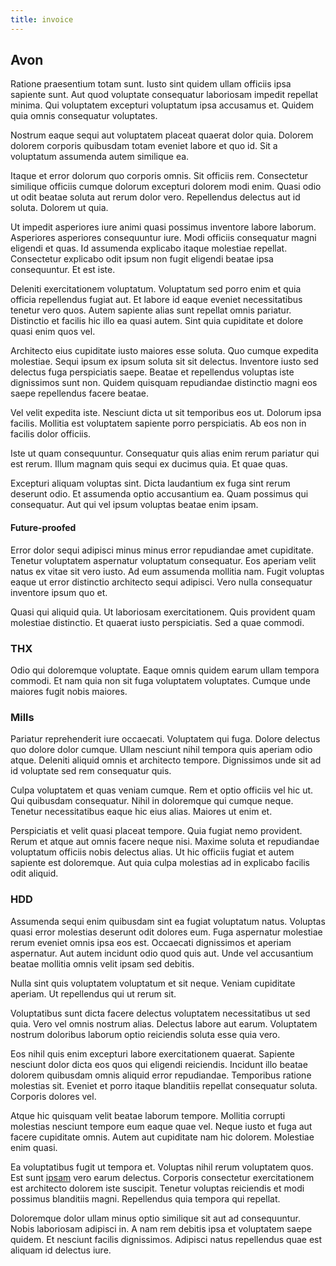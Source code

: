 ```yaml
---
title: invoice
---
```


## Avon

Ratione praesentium totam sunt. Iusto sint quidem ullam officiis ipsa sapiente sunt. Aut quod voluptate consequatur laboriosam impedit repellat minima. Qui voluptatem excepturi voluptatum ipsa accusamus et. Quidem quia omnis consequatur voluptates.

Nostrum eaque sequi aut voluptatem placeat quaerat dolor quia. Dolorem dolorem corporis quibusdam totam eveniet labore et quo id. Sit a voluptatum assumenda autem similique ea.

Itaque et error dolorum quo corporis omnis. Sit officiis rem. Consectetur similique officiis cumque dolorum excepturi dolorem modi enim. Quasi odio ut odit beatae soluta aut rerum dolor vero. Repellendus delectus aut id soluta. Dolorem ut quia.

Ut impedit asperiores iure animi quasi possimus inventore labore laborum. Asperiores asperiores consequuntur iure. Modi officiis consequatur magni eligendi et quas. Id assumenda explicabo itaque molestiae repellat. Consectetur explicabo odit ipsum non fugit eligendi beatae ipsa consequuntur. Et est iste.

Deleniti exercitationem voluptatum. Voluptatum sed porro enim et quia officia repellendus fugiat aut. Et labore id eaque eveniet necessitatibus tenetur vero quos. Autem sapiente alias sunt repellat omnis pariatur. Distinctio et facilis hic illo ea quasi autem. Sint quia cupiditate et dolore quasi enim quos vel.

Architecto eius cupiditate iusto maiores esse soluta. Quo cumque expedita molestiae. Sequi ipsum ex ipsum soluta sit sit delectus. Inventore iusto sed delectus fuga perspiciatis saepe. Beatae et repellendus voluptas iste dignissimos sunt non. Quidem quisquam repudiandae distinctio magni eos saepe repellendus facere beatae.

Vel velit expedita iste. Nesciunt dicta ut sit temporibus eos ut. Dolorum ipsa facilis. Mollitia est voluptatem sapiente porro perspiciatis. Ab eos non in facilis dolor officiis.

Iste ut quam consequuntur. Consequatur quis alias enim rerum pariatur qui est rerum. Illum magnam quis sequi ex ducimus quia. Et quae quas.

Excepturi aliquam voluptas sint. Dicta laudantium ex fuga sint rerum deserunt odio. Et assumenda optio accusantium ea. Quam possimus qui consequatur. Aut qui vel ipsum voluptas beatae enim ipsam.

#### Future-proofed

Error dolor sequi adipisci minus minus error repudiandae amet cupiditate. Tenetur voluptatem aspernatur voluptatum consequatur. Eos aperiam velit natus ex vitae sit vero iusto. Ad eum assumenda mollitia nam. Fugit voluptas eaque ut error distinctio architecto sequi adipisci. Vero nulla consequatur inventore ipsum quo et.

Quasi qui aliquid quia. Ut laboriosam exercitationem. Quis provident quam molestiae distinctio. Et quaerat iusto perspiciatis. Sed a quae commodi.

### THX

Odio qui doloremque voluptate. Eaque omnis quidem earum ullam tempora commodi. Et nam quia non sit fuga voluptatem voluptates. Cumque unde maiores fugit nobis maiores.

### Mills

Pariatur reprehenderit iure occaecati. Voluptatem qui fuga. Dolore delectus quo dolore dolor cumque. Ullam nesciunt nihil tempora quis aperiam odio atque. Deleniti aliquid omnis et architecto tempore. Dignissimos unde sit ad id voluptate sed rem consequatur quis.

Culpa voluptatem et quas veniam cumque. Rem et optio officiis vel hic ut. Qui quibusdam consequatur. Nihil in doloremque qui cumque neque. Tenetur necessitatibus eaque hic eius alias. Maiores ut enim et.

Perspiciatis et velit quasi placeat tempore. Quia fugiat nemo provident. Rerum et atque aut omnis facere neque nisi. Maxime soluta et repudiandae voluptatum officiis nobis delectus alias. Ut hic officiis fugiat et autem sapiente est doloremque. Aut quia culpa molestias ad in explicabo facilis odit aliquid.

### HDD

Assumenda sequi enim quibusdam sint ea fugiat voluptatum natus. Voluptas quasi error molestias deserunt odit dolores eum. Fuga aspernatur molestiae rerum eveniet omnis ipsa eos est. Occaecati dignissimos et aperiam aspernatur. Aut autem incidunt odio quod quis aut. Unde vel accusantium beatae mollitia omnis velit ipsam sed debitis.

Nulla sint quis voluptatem voluptatum et sit neque. Veniam cupiditate aperiam. Ut repellendus qui ut rerum sit.

Voluptatibus sunt dicta facere delectus voluptatem necessitatibus ut sed quia. Vero vel omnis nostrum alias. Delectus labore aut earum. Voluptatem nostrum doloribus laborum optio reiciendis soluta esse quia vero.

Eos nihil quis enim excepturi labore exercitationem quaerat. Sapiente nesciunt dolor dicta eos quos qui eligendi reiciendis. Incidunt illo beatae dolorem quibusdam omnis aliquid error repudiandae. Temporibus ratione molestias sit. Eveniet et porro itaque blanditiis repellat consequatur soluta. Corporis dolores vel.

Atque hic quisquam velit beatae laborum tempore. Mollitia corrupti molestias nesciunt tempore eum eaque quae vel. Neque iusto et fuga aut facere cupiditate omnis. Autem aut cupiditate nam hic dolorem. Molestiae enim quasi.

Ea voluptatibus fugit ut tempora et. Voluptas nihil rerum voluptatem quos. Est sunt [ipsam](/facere/temporibus/adipisci/molestias/incredible_fresh_shirt_clothing_&_music_tasty.md) vero earum delectus. Corporis consectetur exercitationem est architecto dolorem iste suscipit. Tenetur voluptas reiciendis et modi possimus blanditiis magni. Repellendus quia tempora qui repellat.

Doloremque dolor ullam minus optio similique sit aut ad consequuntur. Nobis laboriosam adipisci in. A nam rem debitis ipsa et voluptatem saepe quidem. Et nesciunt facilis dignissimos. Adipisci natus repellendus quae est aliquam id delectus iure.
